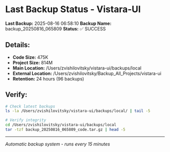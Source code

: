 # Last Backup Status - Vistara-UI

**Last Backup:** 2025-08-16 06:58:10
**Backup Name:** backup_20250816_065809
**Status:** ✅ SUCCESS

## Details:
- **Code Size:** 475K
- **Project Size:** 814M
- **Main Location:** /Users/zvishilovitsky/vistara-ui/backups/local
- **External Location:** /Users/zvishilovitsky/Backup_All_Projects/vistara-ui
- **Retention:** 24 hours (96 backups)

## Verify:
```bash
# Check latest backups
ls -la /Users/zvishilovitsky/vistara-ui/backups/local/ | tail -5

# Verify integrity
cd /Users/zvishilovitsky/vistara-ui/backups/local
tar -tzf backup_20250816_065809_code.tar.gz | head -5
```

---
*Automatic backup system - runs every 15 minutes*
